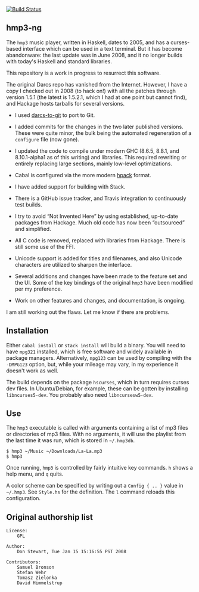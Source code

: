 [![Build Status](https://travis-ci.com/galenhuntington/hmp3-ng.svg?branch=master)](https://travis-ci.com/galenhuntington/hmp3-ng)

##  hmp3-ng

The `hmp3` music player, written in Haskell, dates to 2005, and
has a curses-based interface which can be used in a text terminal.
But it has become abandonware: the last update was in June 2008,
and it no longer builds with today's Haskell and standard libraries.

This repository is a work in progress to resurrect this software.

The original Darcs repo has vanished from the Internet.  However, I
have a copy I checked out in 2008 (to hack on!) with all the patches
through version 1.5.1 (the latest is 1.5.2.1, which I had at one point
but cannot find), and Hackage hosts tarballs for several versions.

*  I used [darcs-to-git](https://github.com/purcell/darcs-to-git)
to port to Git.

*  I added commits for the changes in the two later published versions.
These were quite minor, the bulk being the automated regeneration of a
`configure` file (now gone).

*  I updated the code to compile under modern GHC (8.6.5, 8.8.1,
and 8.10.1-alpha1 as of this writing) and libraries.  This required
rewriting or entirely replacing large sections, mainly low-level
optimizations.

*  Cabal is configured via the more modern
[hpack](https://github.com/sol/hpack) format.

*  I have added support for building with Stack.

*  There is a GitHub issue tracker, and Travis integration to
continuously test builds.

*  I try to avoid “Not Invented Here” by using established,
up-to-date packages from Hackage.  Much old code has now been
“outsourced” and simplified.

*  All C code is removed, replaced with libraries from Hackage.
There is still some use of the FFI.

*  Unicode support is added for titles and filenames, and also Unicode
characters are utilized to sharpen the interface.

*  Several additions and changes have been made to the feature set
and the UI.  Some of the key bindings of the original `hmp3` have
been modified per my preference.

*  Work on other features and changes, and documentation, is ongoing.

I am still working out the flaws.  Let me know if there are problems.


##  Installation

Either `cabal install` or `stack install` will build a binary.
You will need to have `mpg321` installed, which is free software
and widely available in package managers.  Alternatively, `mpg123`
can be used by compiling with the `-DMPG123` option, but, while your
mileage may vary, in my experience it doesn't work as well.

The build depends on the package `hscurses`, which in turn requires
curses dev files.  In Ubuntu/Debian, for example, these can be
gotten by installing `libncurses5-dev`.  You probably also need
`libncursesw5-dev`.


##  Use

The `hmp3` executable is called with arguments containing a list of mp3
files or directories of mp3 files.  With no arguments, it will use the
playlist from the last time it was run, which is stored in `~/.hmp3db`.

```
$ hmp3 ~/Music ~/Downloads/La-La.mp3
$ hmp3
```

Once running, `hmp3` is controlled by fairly intuitive key commands.
`h` shows a help menu, and `q` quits.

A color scheme can be specified by writing out a `Config { .. }`
value in `~/.hmp3`.  See `Style.hs` for the definition.  The `l`
command reloads this configuration.


##  Original authorship list

```
License:
    GPL

Author:
    Don Stewart, Tue Jan 15 15:16:55 PST 2008

Contributors:
    Samuel Bronson
    Stefan Wehr
    Tomasz Zielonka
    David Himmelstrup
```


